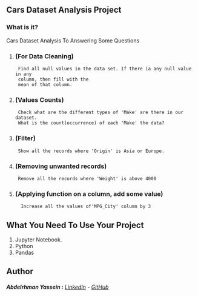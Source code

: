 ## Cars Dataset Analysis Project

### What is it?

  Cars Dataset Analysis To Answering Some Questions
  01.  ### (For Data Cleaning)
            Find all null values in the data set. If there ia any null value in any
            column, then fill with the
            mean of that column.
  02.  ### (Values Counts)
            Check what are the different types of 'Make' are there in our dataset.
            What is the count(occurrence) of each 'Make' the data?
  03.  ### (Filter)
            Show all the records where 'Origin' is Asia or Europe.  
  04.  ### (Removing unwanted records)
            Remove all the records where 'Weight' is above 4000
  05.  ### (Applying function on a column, add some value)  
             Increase all the values of'MPG_City' column by 3

## What You Need To Use Your Project

  01. Jupyter Notebook.
  02. Python  
  03. Pandas

## Author

######  **Abdelrhman Yassein  :**  [LinkedIn](https://www.linkedin.com/in/Abdelrhman-Yassein/) - [GitHub](https://github.com/Abdelrhman-Yassein?tab=repositories)
